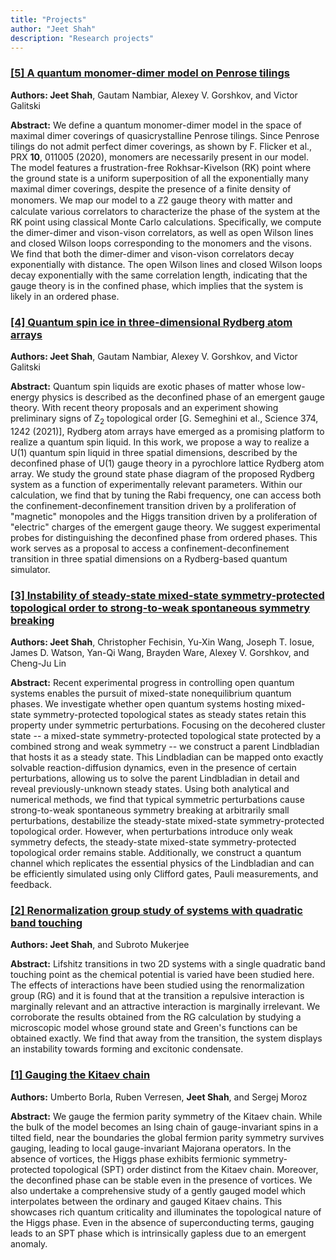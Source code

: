 ```yaml
---
title: "Projects"
author: "Jeet Shah"
description: "Research projects"
---
```


<!-- ## Publications

<script type="text/javascript">
	var arxiv_authorid = "0000-0001-5873-8129";
	var arxiv_format = "arxiv";
</script>
<script type="text/javascript" src="https://arxiv.org/js/myarticles.js"></script>



<div id="arxivfeed"></div>


</details> -->

<div class="thinline"></div>

### [[5] A quantum monomer-dimer model on Penrose tilings](https://arxiv.org/abs/2503.15588)

**Authors: Jeet Shah**, Gautam Nambiar, Alexey V. Gorshkov, and Victor Galitski

**Abstract:** We define a quantum monomer-dimer model in the space of maximal dimer coverings of quasicrystalline Penrose tilings. Since Penrose tilings do not admit perfect dimer coverings, as shown by F. Flicker et al., PRX <b>10</b>, 011005 (2020), monomers are necessarily present in our model. The model features a frustration-free Rokhsar-Kivelson (RK) point where the ground state is a uniform superposition of all the exponentially many maximal dimer coverings, despite the presence of a finite density of monomers. We map our model to a ℤ2 gauge theory with matter and calculate various correlators to characterize the phase of the system at the RK point using classical Monte Carlo calculations. Specifically, we compute the dimer-dimer and vison-vison correlators, as well as open Wilson lines and closed Wilson loops corresponding to the monomers and the visons. We find that both the dimer-dimer and vison-vison correlators decay exponentially with distance. The open Wilson lines and closed Wilson loops decay exponentially with the same correlation length, indicating that the gauge theory is in the confined phase, which implies that the system is likely in an ordered phase.

### [[4] Quantum spin ice in three-dimensional Rydberg atom arrays](https://journals.aps.org/prx/abstract/10.1103/PhysRevX.15.011025)

**Authors: Jeet Shah**, Gautam Nambiar, Alexey V. Gorshkov, and Victor Galitski

**Abstract:** Quantum spin liquids are exotic phases of matter whose low-energy physics is described as the deconfined phase of an emergent gauge theory. With recent theory proposals and an experiment showing preliminary signs of Z<sub>2</sub> topological order [G. Semeghini et al., Science 374, 1242 (2021)], Rydberg atom arrays have emerged as a promising platform to realize a quantum spin liquid. In this work, we propose a way to realize a U(1) quantum spin liquid in three spatial dimensions, described by the deconfined phase of U(1) gauge theory in a pyrochlore lattice Rydberg atom array. We study the ground state phase diagram of the proposed Rydberg system as a function of experimentally relevant parameters. Within our calculation, we find that by tuning the Rabi frequency, one can access both the confinement-deconfinement transition driven by a proliferation of "magnetic" monopoles and the Higgs transition driven by a proliferation of "electric" charges of the emergent gauge theory. We suggest experimental probes for distinguishing the deconfined phase from ordered phases. This work serves as a proposal to access a confinement-deconfinement transition in three spatial dimensions on a Rydberg-based quantum simulator.

### [[3] Instability of steady-state mixed-state symmetry-protected topological order to strong-to-weak spontaneous symmetry breaking](https://arxiv.org/abs/2410.12900)

**Authors: Jeet Shah**, Christopher Fechisin, Yu-Xin Wang, Joseph T. Iosue, James D. Watson, Yan-Qi Wang, Brayden Ware, Alexey V. Gorshkov, and Cheng-Ju Lin

**Abstract:** Recent experimental progress in controlling open quantum systems enables the pursuit of mixed-state nonequilibrium quantum phases. We investigate whether open quantum systems hosting mixed-state symmetry-protected topological states as steady states retain this property under symmetric perturbations. Focusing on the decohered cluster state -- a mixed-state symmetry-protected topological state protected by a combined strong and weak symmetry -- we construct a parent Lindbladian that hosts it as a steady state. This Lindbladian can be mapped onto exactly solvable reaction-diffusion dynamics, even in the presence of certain perturbations, allowing us to solve the parent Lindbladian in detail and reveal previously-unknown steady states. Using both analytical and numerical methods, we find that typical symmetric perturbations cause strong-to-weak spontaneous symmetry breaking at arbitrarily small perturbations, destabilize the steady-state mixed-state symmetry-protected topological order. However, when perturbations introduce only weak symmetry defects, the steady-state mixed-state symmetry-protected topological order remains stable. Additionally, we construct a quantum channel which replicates the essential physics of the Lindbladian and can be efficiently simulated using only Clifford gates, Pauli measurements, and feedback.

### [[2] Renormalization group study of systems with quadratic band touching](https://arxiv.org/abs/2011.00249)

**Authors: Jeet Shah**, and Subroto Mukerjee

**Abstract:** Lifshitz transitions in two 2D systems with a single quadratic band touching point as the chemical potential is varied have been studied here. The effects of interactions have been studied using the renormalization group (RG) and it is found that at the transition a repulsive interaction is marginally relevant and an attractive interaction is marginally irrelevant. We corroborate the results obtained from the RG calculation by studying a microscopic model whose ground state and Green's functions can be obtained exactly. We find that away from the transition, the system displays an instability towards forming and excitonic condensate.

### [[1] Gauging the Kitaev chain](https://arxiv.org/abs/2010.00607)

**Authors:** Umberto Borla, Ruben Verresen, **Jeet Shah**, and Sergej Moroz

**Abstract:** We gauge the fermion parity symmetry of the Kitaev chain. While the bulk of the model becomes an Ising chain of gauge-invariant spins in a tilted field, near the boundaries the global fermion parity symmetry survives gauging, leading to local gauge-invariant Majorana operators. In the absence of vortices, the Higgs phase exhibits fermionic symmetry-protected topological (SPT) order distinct from the Kitaev chain. Moreover, the deconfined phase can be stable even in the presence of vortices. We also undertake a comprehensive study of a gently gauged model which interpolates between the ordinary and gauged Kitaev chains. This showcases rich quantum criticality and illuminates the topological nature of the Higgs phase. Even in the absence of superconducting terms, gauging leads to an SPT phase which is intrinsically gapless due to an emergent anomaly.

